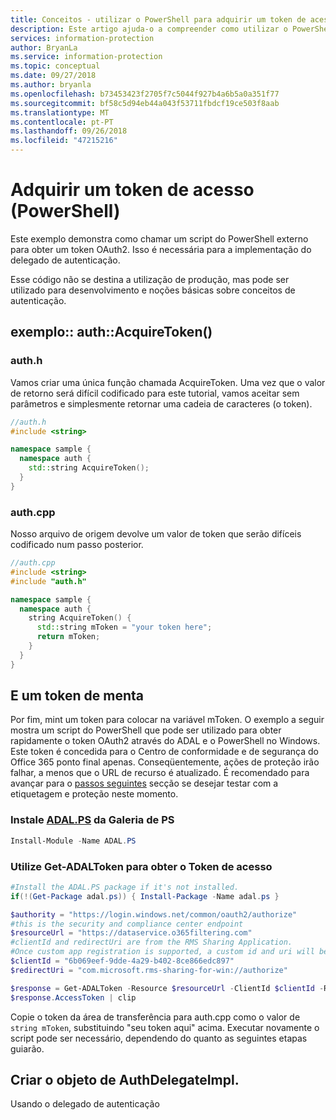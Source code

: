 ```yaml
---
title: Conceitos - utilizar o PowerShell para adquirir um token de acesso.
description: Este artigo ajuda-o a compreender como utilizar o PowerShell para adquirir um token de acesso de OAuth2. Isso é necessária para a implementação do delegado de autenticação.
services: information-protection
author: BryanLa
ms.service: information-protection
ms.topic: conceptual
ms.date: 09/27/2018
ms.author: bryanla
ms.openlocfilehash: b73453423f2705f7c5044f927b4a6b5a0a351f77
ms.sourcegitcommit: bf58c5d94eb44a043f53711fbdcf19ce503f8aab
ms.translationtype: MT
ms.contentlocale: pt-PT
ms.lasthandoff: 09/26/2018
ms.locfileid: "47215216"
---
```

# <a name="acquire-an-access-token-powershell"></a>Adquirir um token de acesso (PowerShell)

Este exemplo demonstra como chamar um script do PowerShell externo para obter um token OAuth2. Isso é necessária para a implementação do delegado de autenticação.

Esse código não se destina a utilização de produção, mas pode ser utilizado para desenvolvimento e noções básicas sobre conceitos de autenticação. 

## <a name="sampleauthacquiretoken"></a>exemplo:: auth::AcquireToken()

### <a name="authh"></a>auth.h

Vamos criar uma única função chamada AcquireToken. Uma vez que o valor de retorno será difícil codificado para este tutorial, vamos aceitar sem parâmetros e simplesmente retornar uma cadeia de caracteres (o token).

```cpp
//auth.h
#include <string>

namespace sample {
  namespace auth {
    std::string AcquireToken();
  }
}
```

### <a name="authcpp"></a>auth.cpp

Nosso arquivo de origem devolve um valor de token que serão difíceis codificado num passo posterior.

```cpp
//auth.cpp
#include <string>
#include "auth.h"

namespace sample {
  namespace auth {
    string AcquireToken() {
      std::string mToken = "your token here";
      return mToken;
    }
  }
}
```

## <a name="mint-a-token"></a>E um token de menta

Por fim, mint um token para colocar na variável mToken. O exemplo a seguir mostra um script do PowerShell que pode ser utilizado para obter rapidamente o token OAuth2 através do ADAL e o PowerShell no Windows. Este token é concedida para o Centro de conformidade e de segurança do Office 365 ponto final apenas. Conseqüentemente, ações de proteção irão falhar, a menos que o URL de recurso é atualizado. É recomendado para avançar para o [passos seguintes](#next-steps) secção se desejar testar com a etiquetagem e proteção neste momento.

### <a name="install-adalpshttpswwwpowershellgallerycompackagesadalps31942-from-ps-gallery"></a>Instale [ADAL.PS](https://www.powershellgallery.com/packages/ADAL.PS/3.19.4.2) da Galeria de PS

```PowerShell
Install-Module -Name ADAL.PS
```

### <a name="use-get-adaltoken-to-obtain-the-access-token"></a>Utilize Get-ADALToken para obter o Token de acesso

```PowerShell
#Install the ADAL.PS package if it's not installed.
if(!(Get-Package adal.ps)) { Install-Package -Name adal.ps }

$authority = "https://login.windows.net/common/oauth2/authorize" 
#this is the security and compliance center endpoint
$resourceUrl = "https://dataservice.o365filtering.com"
#clientId and redirectUri are from the RMS Sharing Application. 
#Once custom app registration is supported, a custom id and uri will be required. 
$clientId = "6b069eef-9dde-4a29-b402-8ce866edc897"
$redirectUri = "com.microsoft.rms-sharing-for-win://authorize"

$response = Get-ADALToken -Resource $resourceUrl -ClientId $clientId -RedirectUri $redirectUri -Authority $authority -PromptBehavior:Always
$response.AccessToken | clip
```

Copie o token da área de transferência para auth.cpp como o valor de `string mToken`, substituindo "seu token aqui" acima. Executar novamente o script pode ser necessário, dependendo do quanto as seguintes etapas guiarão.

## <a name="creating-the-authdelegateimpl-object"></a>Criar o objeto de AuthDelegateImpl.

Usando o delegado de autenticação 

